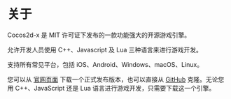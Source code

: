 # 关于

Cocos2d-x 是 MIT 许可证下发布的一款功能强大的开源游戏引擎。

允许开发人员使用 C++、Javascript 及 Lua 三种语言来进行游戏开发。

支持所有常见平台，包括 iOS、Android、Windows、macOS、Linux。

您可以从 [官网页面](http://www.cocos.com/download) 下载一个正式发布版本，也可以直接从 [GitHub](https://github.com/cocos2d/cocos2d-x) 克隆。无论您用 C++、JavaScript 还是 Lua 语言进行游戏开发，只需要下载这一个引擎。